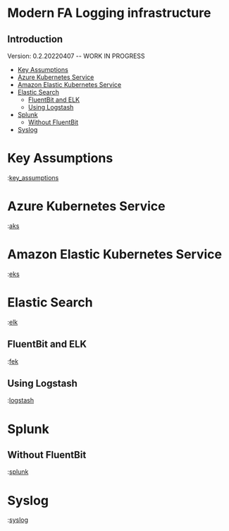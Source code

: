 <!-- For compiling and printing to pdf use VS Code extension: 
https://marketplace.visualstudio.com/items?itemName=yzane.markdown-pdf -->

<h1>Modern FA Logging infrastructure</h1>
<h2>Introduction</h2>

Version: 0.2.20220407 -- WORK IN PROGRESS

- [Key Assumptions](#key-assumptions)
- [Azure Kubernetes Service](#azure-kubernetes-service)
- [Amazon Elastic Kubernetes Service](#amazon-elastic-kubernetes-service)
- [Elastic Search](#elastic-search)
  - [FluentBit and ELK](#fluentbit-and-elk)
  - [Using Logstash](#using-logstash)
- [Splunk](#splunk)
  - [Without FluentBit](#without-fluentbit)
- [Syslog](#syslog)

<div class="page"/>

# Key Assumptions
:[key_assumptions](./key_assumptions.md)

<div class="page"/>

# Azure Kubernetes Service
:[aks](./aks.md)

<div class="page"/>

# Amazon Elastic Kubernetes Service
:[eks](./aws.md)

<div class="page"/>

# Elastic Search

:[elk](./elk.md)

## FluentBit and ELK

:[fek](./fek.md)

<div class="page"/>

## Using Logstash

:[logstash](./logstash.md)

<div class="page"/>

# Splunk

## Without FluentBit

:[splunk](./splunk.md)

<div class="page"/>

# Syslog
:[syslog](./syslog.md)